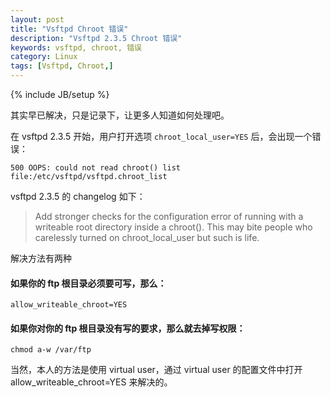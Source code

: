 ```yaml
---
layout: post
title: "Vsftpd Chroot 错误"
description: "Vsftpd 2.3.5 Chroot 错误"
keywords: vsftpd, chroot, 错误
category: Linux
tags: [Vsftpd, Chroot,]
---
```

{% include JB/setup %}

其实早已解决，只是记录下，让更多人知道如何处理吧。

在 vsftpd 2.3.5 开始，用户打开选项 `chroot_local_user=YES` 后，会出现一个错误：

    500 OOPS: could not read chroot() list file:/etc/vsftpd/vsftpd.chroot_list

vsftpd 2.3.5 的 changelog 如下：

> Add stronger checks for the configuration error of running with a writeable
> root directory inside a chroot(). This may bite people who carelessly turned
> on chroot_local_user but such is life.

<!-- more -->
解决方法有两种

#### 如果你的 ftp 根目录必须要可写，那么：

    allow_writeable_chroot=YES

#### 如果你对你的 ftp 根目录没有写的要求，那么就去掉写权限：

    chmod a-w /var/ftp

当然，本人的方法是使用 virtual user，通过 virtual user 的配置文件中打开 allow_writeable_chroot=YES 来解决的。
